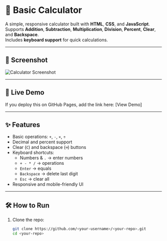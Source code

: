 # 🧮 Basic Calculator

A simple, responsive calculator built with **HTML**, **CSS**, and **JavaScript**.  
Supports **Addition**, **Subtraction**, **Multiplication**, **Division**, **Percent**, **Clear**, and **Backspace**.  
Includes **keyboard support** for quick calculations.

---

## 📸 Screenshot
![Calculator Screenshot](screenshot.png)

---

## 🚀 Live Demo
If you deploy this on GitHub Pages, add the link here:
[View Demo]

---

## ✨ Features
- Basic operations: `+`, `-`, `×`, `÷`
- Decimal and percent support
- Clear (`C`) and backspace (`⌫`) buttons
- Keyboard shortcuts:
  - Numbers & `.` → enter numbers
  - `+ - * /` → operations
  - `Enter` → equals
  - `Backspace` → delete last digit
  - `Esc` → clear all
- Responsive and mobile-friendly UI
---

## 🛠 How to Run
1. Clone the repo:
   ```bash
   git clone https://github.com/<your-username>/<your-repo>.git
   cd <your-repo>
